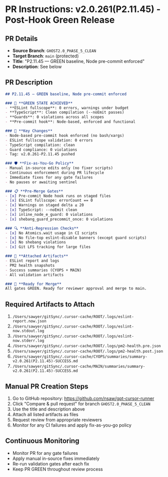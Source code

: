# PR Instructions: v2.0.261(P2.11.45) - Post-Hook Green Release

## **PR Details**
- **Source Branch**: `GHOST2.0_PHASE_5_CLEAN`
- **Target Branch**: `main` (protected)
- **Title**: "P2.11.45 — GREEN baseline, Node pre-commit enforced"
- **Description**: See below

## **PR Description**
```markdown
## P2.11.45 — GREEN baseline, Node pre-commit enforced

### 🎯 **GREEN STATE ACHIEVED**
- **ESLint fullscope**: 0 errors, warnings under budget
- **TypeScript**: Clean compilation (--noEmit passes)
- **Guards**: 0 violations across all scopes
- **Pre-commit hook**: Node-based, enforced and functional

### 🔧 **Key Changes**
- Node-based pre-commit hook enforced (no bash/xargs)
- ESLint fullscope validation: 0 errors
- TypeScript compilation: clean
- Guard compliance: 0 violations
- Tag: v2.0.261-P2.11.45 pushed

### 🛡️ **Fix-as-You-Go Policy**
- Manual in-source edits only (no fixer scripts)
- Continuous enforcement during PR lifecycle
- Immediate fixes for any gate failures
- No pauses or awaiting sentinel

### 📋 **Pre-Merge Gates**
- [x] Pre-commit Node hook runs on staged files
- [x] ESLint fullscope: errorCount == 0
- [x] Warnings on staged delta ≤ 20
- [x] TypeScript: --noEmit clean
- [x] inline_node_e_guard: 0 violations
- [x] shebang_guard_precommit_once: 0 violations

### 🔍 **Anti-Regression Checks**
- [x] No Atomics.wait usage in CI scripts
- [x] No file-top eslint-disable banners (except guard scripts)
- [x] No shebang violations
- [x] Git LFS tracking for large files

### 📎 **Attached Artifacts**
- ESLint report and logs
- PM2 health snapshots
- Success summaries (CYOPS + MAIN)
- All validation artifacts

### 🚀 **Ready for Merge**
All gates GREEN. Ready for reviewer approval and merge to main.
```

## **Required Artifacts to Attach**
1. `/Users/sawyer/gitSync/.cursor-cache/ROOT/.logs/eslint-report.now.json`
2. `/Users/sawyer/gitSync/.cursor-cache/ROOT/.logs/eslint-now.stdout.log`
3. `/Users/sawyer/gitSync/.cursor-cache/ROOT/.logs/eslint-now.stderr.log`
4. `/Users/sawyer/gitSync/.cursor-cache/ROOT/.logs/pm2-health.pre.json`
5. `/Users/sawyer/gitSync/.cursor-cache/ROOT/.logs/pm2-health.post.json`
6. `/Users/sawyer/gitSync/.cursor-cache/CYOPS/summaries/summary-v2.0.261(P2.11.45)-SUCCESS.md`
7. `/Users/sawyer/gitSync/.cursor-cache/MAIN/summaries/summary-v2.0.261(P2.11.45)-SUCCESS.md`

## **Manual PR Creation Steps**
1. Go to GitHub repository: https://github.com/nsaw/gpt-cursor-runner
2. Click "Compare & pull request" for branch `GHOST2.0_PHASE_5_CLEAN`
3. Use the title and description above
4. Attach all listed artifacts as files
5. Request review from appropriate reviewers
6. Monitor for any CI failures and apply fix-as-you-go policy

## **Continuous Monitoring**
- Monitor PR for any gate failures
- Apply manual in-source fixes immediately
- Re-run validation gates after each fix
- Keep PR GREEN throughout review process
